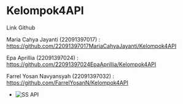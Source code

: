 # Kelompok4API
Link Github

Maria Cahya Jayanti (22091397017) : https://github.com/22091397017MariaCahyaJayanti/Kelompok4API

Epa Aprillia (22091397024) : https://github.com/22091397024EpaAprillia/Kelompok4API

Farrel Yosan Navyansyah (22091397032) : https://github.com/FarrelYosanN/Kelompok4API

- ![SS API](https://github.com/22091397017MariaCahyaJayanti/Kelompok4API/assets/144097616/4d4e7fbe-1403-4fcd-ab7b-275d025213ca)
